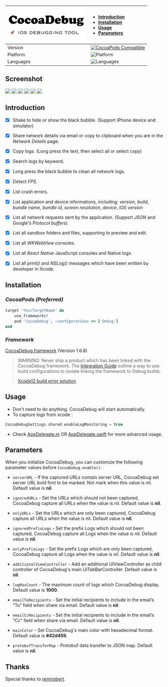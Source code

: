 | <img alt="logo" src="https://raw.githubusercontent.com/CocoaDebug/CocoaDebug/master/pic/logo.png" width="250"/> | <ul align="left"><li><a href="#introduction">Introduction</a><li><a href="#installation">Installation</a><li><a href="#usage">Usage</a><li><a href="#parameters">Parameters</a></ul> |
| -------------- | -------------- |
| Version | [![CocoaPods Compatible](https://img.shields.io/cocoapods/v/CocoaDebug.svg)](https://img.shields.io/cocoapods/v/CocoaDebug.svg) |
| Platform | ![Platform](https://img.shields.io/badge/platforms-iOS%208.0+-blue.svg) |
| Languages | ![Languages](https://img.shields.io/badge/languages-Swift%20%7C%20ObjC-blue.svg) |

<span style="float:none" />

## Screenshot

<img src="https://raw.githubusercontent.com/CocoaDebug/CocoaDebug/master/pic/a1.png" width="250">
<img src="https://raw.githubusercontent.com/CocoaDebug/CocoaDebug/master/pic/a2.png" width="250">
<img src="https://raw.githubusercontent.com/CocoaDebug/CocoaDebug/master/pic/a3.png" width="250">
<img src="https://raw.githubusercontent.com/CocoaDebug/CocoaDebug/master/pic/a4.png" width="250">
<img src="https://raw.githubusercontent.com/CocoaDebug/CocoaDebug/master/pic/a5.png" width="250">
<img src="https://raw.githubusercontent.com/CocoaDebug/CocoaDebug/master/pic/a6.png" width="250">

## Introduction

- [x] Shake to hide or show the black bubble. (Support iPhone device and simulator)

- [x] Share network details via email or copy to clipboard when you are in the *Network Details* page.

- [x] Copy logs. (Long press the text, then select all or select copy)

- [x] Search logs by keyword.

- [x] Long press the black bubble to clean all network logs.

- [x] Detect *FPS*.

- [x] List crash errors.

- [x] List application and device informations, including: *version*, *build*, *bundle name*, *bundle id*, *screen resolution*, *device*, *iOS version*

- [x] List all network requests sent by the application. (Support *JSON* and Google's *Protocol buffers*)

- [x] List all sandbox folders and files, supporting to preview and edit.

- [x] List all *WKWebView* consoles.

- [x] List all *React Native* JavaScript consoles and Native logs.

- [x] List all *print()* and *NSLog()* messages which have been written by developer in Xcode.

## Installation

### *CocoaPods* *(Preferred)*

```ruby
target 'YourTargetName' do
    use_frameworks!
    pod 'CocoaDebug', :configurations => ['Debug']
end
```

### *Framework*

[CocoaDebug.framework](https://raw.githubusercontent.com/CocoaDebug/CocoaDebug/master/CocoaDebug.framework.zip) (Version 1.6.8)

> WARNING: Never ship a product which has been linked with the CocoaDebug framework. The [Integration Guide](https://github.com/CocoaDebug/CocoaDebug/wiki/Integration-Guide) outline a way to use build configurations to isolate linking the framework to Debug builds.

> [Xcode12 build error solution](https://stackoverflow.com/questions/63267897/building-for-ios-simulator-but-the-linked-framework-framework-was-built)

## Usage

- Don't need to do anything. CocoaDebug will start automatically.
- To capture logs from xcode :
```swift
CocoaDebugSettings.shared.enableLogMonitoring = true
```
- Check [AppDelegate.m](https://github.com/CocoaDebug/CocoaDebug/blob/master/Example_Objc/Example_Objc/AppDelegate.m) OR [AppDelegate.swift](https://github.com/CocoaDebug/CocoaDebug/blob/master/Example_Swift/Example_Swift/AppDelegate.swift) for more advanced usage.

## Parameters

When you initialize CocoaDebug, you can customize the following parameter values before `CocoaDebug.enable()`.

- `serverURL` - If the captured URLs contain server URL, CocoaDebug set server URL bold font to be marked. Not mark when this value is nil. Default value is **nil**.

- `ignoredURLs` - Set the URLs which should not been captured, CocoaDebug capture all URLs when the value is nil. Default value is **nil**.

- `onlyURLs` - Set the URLs which are only been captured, CocoaDebug capture all URLs when the value is nil. Default value is **nil**.

- `ignoredPrefixLogs` - Set the prefix Logs which should not been captured, CocoaDebug capture all Logs when the value is nil. Default value is **nil**.

- `onlyPrefixLogs` - Set the prefix Logs which are only been captured, CocoaDebug capture all Logs when the value is nil. Default value is **nil**.

- `additionalViewController` - Add an additional UIViewController as child controller of CocoaDebug's main UITabBarController. Default value is **nil**.

- `logMaxCount` - The maximum count of logs which CocoaDebug display. Default value is **1000**.

- `emailToRecipients` - Set the initial recipients to include in the email’s “To” field when share via email. Default value is **nil**.

- `emailCcRecipients` - Set the initial recipients to include in the email’s “Cc” field when share via email. Default value is **nil**.

- `mainColor` - Set CocoaDebug's main color with hexadecimal format. Default value is **#42d459**.

- `protobufTransferMap` - Protobuf data transfer to JSON map. Default value is **nil**.

## Thanks

Special thanks to [remirobert](https://github.com/remirobert).
